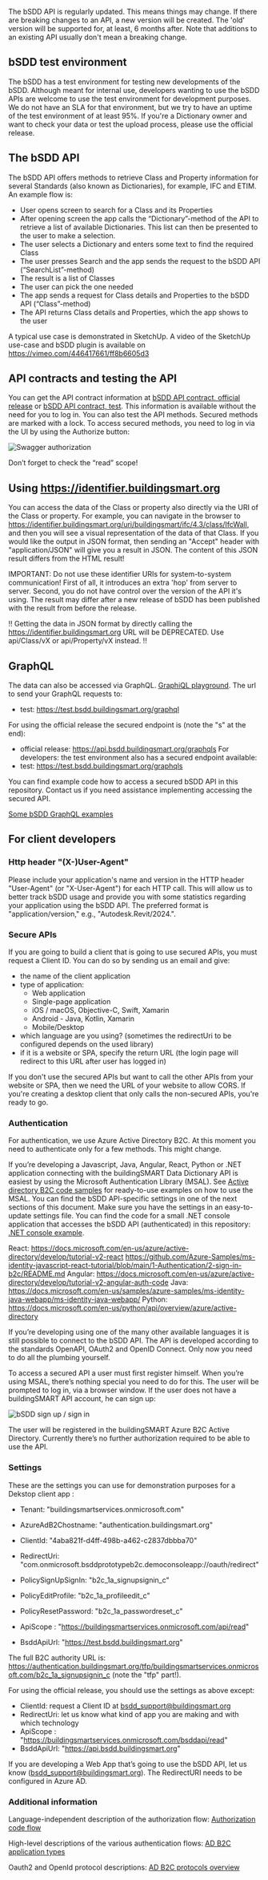 
The bSDD API is regularly updated. This means things may change. If there are breaking changes to an API, a new version will be created. The 'old' version will be supported for, at least, 6 months after. Note that additions to an existing API usually don't mean a breaking change.

## bSDD test environment

The bSDD has a test environment for testing new developments of the bSDD. Although meant for internal use, developers wanting to use the bSDD APIs are welcome to use the test environment for development purposes. We do not have an SLA for that environment, but we try to have an uptime of the test environment of at least 95%.
If you're a Dictionary owner and want to check your data or test the upload process, please use the official release.

## The bSDD API
The bSDD API offers methods to retrieve Class and Property information for several Standards (also known as Dictionaries), for example, IFC and ETIM.
An example flow is:
* User opens screen to search for a Class and its Properties
* After opening screen the app calls the “Dictionary”-method of the API to retrieve a list of available Dictionaries. This list can then be presented to the user to make a selection.
* The user selects a Dictionary and enters some text to find the required Class
* The user presses Search and the app sends the request to the bSDD API (“SearchList”-method)
* The result is a list of Classes
* The user can pick the one needed
* The app sends a request for Class details and Properties to the bSDD API (“Class”-method)
* The API returns Class details and Properties, which the app shows to the user

A typical use case is demonstrated in SketchUp. A video of the SketchUp use-case and bSDD plugin is available on https://vimeo.com/446417661/ff8b6605d3

## API contracts and testing the API
You can get the API contract information at [bSDD API contract, official release](https://app.swaggerhub.com/apis/buildingSMART/Dictionaries/v1) or [bSDD API contract, test](https://test.bsdd.buildingsmart.org/swagger). This information is available without the need for you to log in. You can also test the API methods. Secured methods are marked with a lock. To access secured methods, you need to log in via the UI by using the Authorize button:

![Swagger authorization](https://bsddprototype2020.blob.core.windows.net/public/images/swagger-authorize2.png)

Don’t forget to check the “read” scope!

## Using https://identifier.buildingsmart.org
You can access the data of the Class or property also directly via the URI of the Class or property. For example, you can navigate in the browser to https://identifier.buildingsmart.org/uri/buildingsmart/ifc/4.3/class/IfcWall, and then you will see a visual representation of the data of that Class. If you would like the output in JSON format, then sending an "Accept" header with "application/JSON" will give you a result in JSON. The content of this JSON result differs from the HTML result!

IMPORTANT: Do not use these identifier URIs for system-to-system communication! First of all, it introduces an extra 'hop' from server to server. Second, you do not have control over the version of the API it's using. The result may differ after a new release of bSDD has been published with the result from before the release.

!! Getting the data in JSON format by directly calling the https://identifier.buildingsmart.org URL will be DEPRECATED. Use api/Class/vX or api/Property/vX instead. !!

## GraphQL
The data can also be accessed via GraphQL.
[GraphiQL playground](https://test.bsdd.buildingsmart.org/graphiql).
The url to send your GraphQL requests to:
- test: https://test.bsdd.buildingsmart.org/graphql

For using the official release the secured endpoint is (note the "s" at the end):
- official release: https://api.bsdd.buildingsmart.org/graphqls
For developers: the test environment also has a secured endpoint available:
- test: https://test.bsdd.buildingsmart.org/graphqls


You can find example code how to access a secured bSDD API in this repository. Contact us if you need assistance implementing accessing the secured API.


[Some bSDD GraphQL examples](https://github.com/buildingSMART/bSDD/blob/master/Source%20code%20examples/GraphQL/bSDD%20and%20GraphQL.md)

## For client developers

### Http header "(X-)User-Agent"
Please include your application's name and version in the HTTP header "User-Agent" (or "X-User-Agent") for each HTTP call. This will allow us to better track bSDD usage and provide you with some statistics regarding your application using the bSDD API. The preferred format is "application/version," e.g., "Autodesk.Revit/2024.".

### Secure APIs
If you are going to build a client that is going to use secured APIs, you must request a Client ID. You can do so by sending us an email and give:
- the name of the client application
- type of application:
  - Web application
  - Single-page application
  - iOS / macOS, Objective-C, Swift, Xamarin
  - Android - Java, Kotlin, Xamarin
  - Mobile/Desktop
- which language are you using? (sometimes the redirectUri to be configured depends on the used library)
- if it is a website or SPA, specify the return URL (the login page will redirect to this URL after user has logged in)

If you don't use the secured APIs but want to call the other APIs from your website or SPA, then we need the URL of your website to allow CORS.
If you're creating a desktop client that only calls the non-secured APIs, you're ready to go.

### Authentication
For authentication, we use Azure Active Directory B2C.
At this moment you need to authenticate only for a few methods. This might change.

If you’re developing a Javascript, Java, Angular, React, Python or .NET application connecting with the buildingSMART Data Dictionary API is easiest by using the Microsoft Authentication Library (MSAL).
See [Active directory B2C code samples](https://docs.microsoft.com/en-us/azure/active-directory-b2c/code-samples) for ready-to-use examples on how to use the MSAL. You can find the bSDD API-specific settings in one of the next sections of this document. Make sure you have the settings in an easy-to-update settings file. 
You can find the code for a small .NET console application that accesses the bSDD API (authenticated) in this repository: [.NET console example](https://github.com/buildingSMART/bSDD/tree/master/Source%20code%20examples/CSharp-Client-Console-Demo).

React:  https://docs.microsoft.com/en-us/azure/active-directory/develop/tutorial-v2-react
        https://github.com/Azure-Samples/ms-identity-javascript-react-tutorial/blob/main/1-Authentication/2-sign-in-b2c/README.md
Angular: https://docs.microsoft.com/en-us/azure/active-directory/develop/tutorial-v2-angular-auth-code
Java: https://docs.microsoft.com/en-us/samples/azure-samples/ms-identity-java-webapp/ms-identity-java-webapp/ 
Python: https://docs.microsoft.com/en-us/python/api/overview/azure/active-directory 

If you’re developing using one of the many other available languages it is still possible to connect to the bSDD API. The API is developed according to the standards OpenAPI, OAuth2 and OpenID Connect. Only now you need to do all the plumbing yourself.

To access a secured API a user must first register himself. When you’re using MSAL, there’s nothing special you need to do for this. The user will be prompted to log in, via a browser window. If the user does not have a buildingSMART API account, he can sign up:

![bSDD sign up / sign in](https://bsddprototype2020.blob.core.windows.net/public/images/bs-signupsignin.png)

The user will be registered in the buildingSMART Azure B2C Active Directory.
Currently there’s no further authorization required to be able to use the API.

### Settings
These are the settings you can use for demonstration purposes for a Dekstop client app :
* Tenant: "buildingsmartservices.onmicrosoft.com"
* AzureAdB2Chostname: "authentication.buildingsmart.org"
* ClientId: "4aba821f-d4ff-498b-a462-c2837dbbba70"
* RedirectUri: "com.onmicrosoft.bsddprototypeb2c.democonsoleapp://oauth/redirect"
* PolicySignUpSignIn: "b2c_1a_signupsignin_c"
* PolicyEditProfile: "b2c_1a_profileedit_c"
* PolicyResetPassword: "b2c_1a_passwordreset_c"

* ApiScope : "https://buildingsmartservices.onmicrosoft.com/api/read"
* BsddApiUrl: "https://test.bsdd.buildingsmart.org"

The full B2C authority URL is: https://authentication.buildingsmart.org/tfp/buildingsmartservices.onmicrosoft.com/b2c_1a_signupsignin_c (note the "tfp" part!).

For using the official release, you should use the settings as above except:
* ClientId: request a Client ID at bsdd_support@buildingsmart.org
* RedirectUri: let us know what kind of app you are making and with which technology
* ApiScope : "https://buildingsmartservices.onmicrosoft.com/bsddapi/read"
* BsddApiUrl: "https://api.bsdd.buildingsmart.org"


If you are developing a Web App that’s going to use the bSDD API, let us know (bsdd_support@buildingsmart.org). The RedirectURI needs to be configured in Azure AD.

### Additional information
Language-independent description of the authorization flow: [Authorization code flow](https://docs.microsoft.com/en-us/azure/active-directory-b2c/authorization-code-flow)

High-level descriptions of the various authentication flows: [AD B2C application types](https://docs.microsoft.com/en-us/azure/active-directory-b2c/application-types)

Oauth2 and OpenId protocol descriptions: [AD B2C protocols overview](https://docs.microsoft.com/en-us/azure/active-directory-b2c/protocols-overview)

